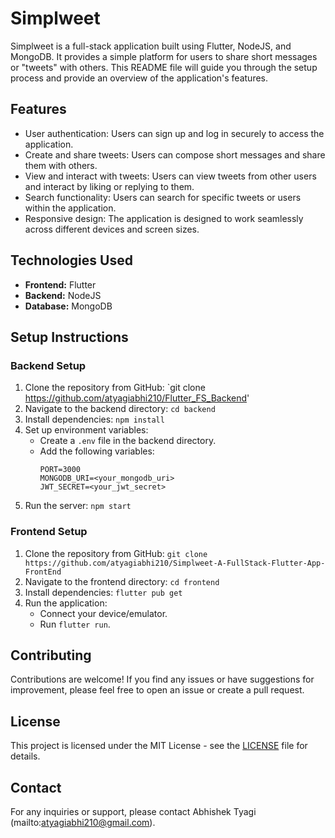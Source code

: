 # Simplweet

Simplweet is a full-stack application built using Flutter, NodeJS, and MongoDB. It provides a simple platform for users to share short messages or "tweets" with others. This README file will guide you through the setup process and provide an overview of the application's features.

## Features

- User authentication: Users can sign up and log in securely to access the application.
- Create and share tweets: Users can compose short messages and share them with others.
- View and interact with tweets: Users can view tweets from other users and interact by liking or replying to them.
- Search functionality: Users can search for specific tweets or users within the application.
- Responsive design: The application is designed to work seamlessly across different devices and screen sizes.

## Technologies Used

- **Frontend:** Flutter
- **Backend:** NodeJS
- **Database:** MongoDB

## Setup Instructions

### Backend Setup

1. Clone the repository from GitHub: `git clone https://github.com/atyagiabhi210/Flutter_FS_Backend'
2. Navigate to the backend directory: `cd backend`
3. Install dependencies: `npm install`
4. Set up environment variables:
   - Create a `.env` file in the backend directory.
   - Add the following variables:
     ```
     PORT=3000
     MONGODB_URI=<your_mongodb_uri>
     JWT_SECRET=<your_jwt_secret>
     ```
5. Run the server: `npm start`

### Frontend Setup

1. Clone the repository from GitHub: `git clone https://github.com/atyagiabhi210/Simplweet-A-FullStack-Flutter-App-FrontEnd`
2. Navigate to the frontend directory: `cd frontend`
3. Install dependencies: `flutter pub get`
4. Run the application:
   - Connect your device/emulator.
   - Run `flutter run`.

## Contributing

Contributions are welcome! If you find any issues or have suggestions for improvement, please feel free to open an issue or create a pull request.

## License

This project is licensed under the MIT License - see the [LICENSE](LICENSE) file for details.

## Contact

For any inquiries or support, please contact Abhishek Tyagi (mailto:atyagiabhi210@gmail.com).
